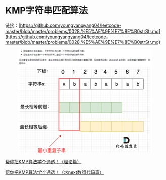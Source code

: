 # KMP字符串匹配算法

链接：[https://github.com/youngyangyang04/leetcode-master/blob/master/problems/0028.%E5%AE%9E%E7%8E%B0strStr.md](https://github.com/youngyangyang04/leetcode-master/blob/master/problems/0028.%E5%AE%9E%E7%8E%B0strStr.md)

<figure><img src="../.gitbook/assets/image (7).png" alt=""><figcaption></figcaption></figure>

[帮你把KMP算法学个通透！（理论篇）](https://www.bilibili.com/video/BV1PD4y1o7nd/)

[帮你把KMP算法学个通透！（求next数组代码篇）](https://www.bilibili.com/video/BV1M5411j7Xx/)

